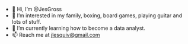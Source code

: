 - 👋 Hi, I’m @JesGross
- 👀 I’m interested in my family, boxing, board games, playing guitar and lots of stuff. 
- 🌱 I’m currently learning how to become a data analyst.
- 📫 Reach me at jlesquiv@gmail.com
